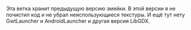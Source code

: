 Эта ветка хранит предыдущую версию змейки. В этой версии я не почистил код и не убрал неиспользующиеся текстуры. И ещё тут нету GwtLauncher и AndroidLauncher и другая версия LibGDX.
